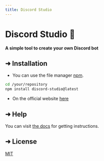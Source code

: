 ```yaml
---
title: Discord Studio
---
```


# Discord Studio 🔧
**A simple tool to create your own Discord bot**


## ➜ Installation
- You can use the file manager [npm](https://www.npmjs.com/).
```sh
cd /your/repository
npm install discord-studio@latest
```

- On the official website [here](blank)

## ➜ Help
You can visit [the docs](blank) for getting instructions.

## ➜ License
[MIT](https://choosealicense.com/licenses/mit/)

